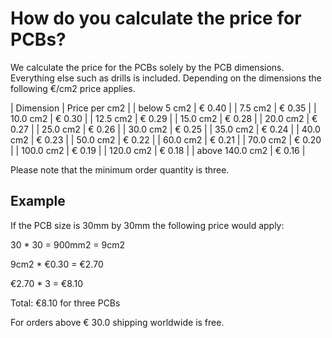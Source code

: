 <!-- --- title: Submitting orders: How do you calculate the price for PCBs? -->
# How do you calculate the price for PCBs?
We calculate the price for the PCBs solely by the PCB dimensions. Everything else such as drills is included.
Depending on the dimensions the following €/cm2 price applies.

| Dimension       | Price per cm2 |
| below 5 cm2     | € 0.40        |
| 7.5 cm2         | € 0.35        |
| 10.0 cm2        | € 0.30        |
| 12.5 cm2        | € 0.29        |
| 15.0 cm2        | € 0.28        |
| 20.0 cm2        | € 0.27        |
| 25.0 cm2        | € 0.26        |
| 30.0 cm2        | € 0.25        |
| 35.0 cm2        | € 0.24        |
| 40.0 cm2        | € 0.23        |
| 50.0 cm2        | € 0.22        |
| 60.0 cm2        | € 0.21        |
| 70.0 cm2        | € 0.20        |
| 100.0 cm2       | € 0.19        |
| 120.0 cm2       | € 0.18        |
| above 140.0 cm2 | € 0.16        |

Please note that the minimum order quantity is three.

## Example
If the PCB size is 30mm by 30mm the following price would apply:

30 * 30 = 900mm2 = 9cm2

9cm2 * €0.30 = €2.70

€2.70 * 3 = €8.10

Total: €8.10 for three PCBs

For orders above € 30.0 shipping worldwide is free.